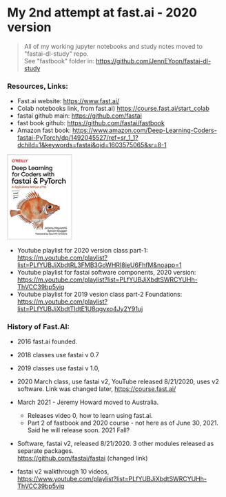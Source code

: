 # My 2nd attempt at fast.ai - 2020 version  

> All of my working jupyter notebooks and study notes moved to "fastai-dl-study" repo.    
> See "fastbook" folder in:  https://github.com/JennEYoon/fastai-dl-study


### Resources, Links:  
  * Fast.ai website:  https://www.fast.ai/  
  * Colab notebooks link, from fast.ai)  https://course.fast.ai/start_colab    
  * fastai github main:  https://github.com/fastai   
  * fast book github: https://github.com/fastai/fastbook   
  * Amazon fast book:  https://www.amazon.com/Deep-Learning-Coders-fastai-PyTorch/dp/1492045527/ref=sr_1_1?dchild=1&keywords=fastai&qid=1603575065&sr=8-1   
   <img src="./fastbook.jpg" alt="fastbook image" width="150">  

  * Youtube playlist for 2020 version class part-1:  
  https://m.youtube.com/playlist?list=PLfYUBJiXbdtRL3FMB3GoWHRI8ieU6FhfM&noapp=1  
  * Youtube playlist for fastai software components, 2020 version:  
  https://m.youtube.com/playlist?list=PLfYUBJiXbdtSWRCYUHh-ThVCC39bp5yiq  
  * Youtube playlist for 2019 vesion class part-2 Foundations:  
  https://m.youtube.com/playlist?list=PLfYUBJiXbdtTIdtE1U8qgyxo4Jy2Y91uj   
   

### History of Fast.AI:

  * 2016 fast.ai founded.  
  * 2018 classes use fastai v 0.7   
  * 2019 classes use fastai v 1.0,    
  * 2020 March class, use fastai v2, YouTube released 8/21/2020, uses v2 software. 
    Link was changed later, https://course.fast.ai/
  * March 2021 - Jeremy Howard moved to Australia. 
    - Releases video 0, how to learn using fast.ai. 
    - Part 2 of fastbook and 2020 course - not here as of June 30, 2021.  Said he will release soon. 2021 Fall?  

  * Software, fastai v2, released 8/21/2020. 
    3 other modules released as separate packages.    
    https://github.com/fastai/fastai  (changed link)  

  * fastai v2 walkthrough 10 videos,  
    https://www.youtube.com/playlist?list=PLfYUBJiXbdtSWRCYUHh-ThVCC39bp5yiq  


